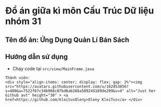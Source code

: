 # Đồ án giữa kì môn Cấu Trúc Dữ liệu nhóm 31
## Tên đồ án: Ứng Dụng Quản Lí Bán Sách

## Hướng dẫn sử dụng
 - Chạy code tại ```src/view/MainFrame.java```
   
```
Thành viên:
<div style="align-items: center; display: flex; gap: 2%"><img src="https://avatars.githubusercontent.com/u/162453856?s=400&u=7522f67c34b968c07bd6ab268a589245189de299&v=4" alt="Just her Github avt" height="30" > <a href=https://github.com/kleitusOleny>Oleny KleiTus</a> </div> 

```
